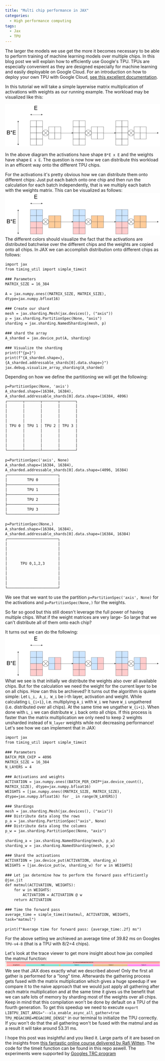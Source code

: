 ```yaml
---
title: "Multi chip performance in JAX"
categories:
  - High performance computing
tags:
  - Jax
  - TPU
---
```


The larger the models we use get the more it becomes necessary to be able to perform training of machine learning models over multiple chips.
In this blog post we will explain how to efficiently use Google's TPU. TPUs are especially convenient as they are designed especially for machine learning and easily deployable on Google Cloud. For an introduction on how to deploy your own TPU with Google Cloud, [see this excellent documentation](https://github.com/ayaka14732/tpu-starter?tab=readme-ov-file#2-introduction-to-tpu).

In this tutorial we will take a simple layerwise matrix multiplication of activations with weights as our running example. The workload may be visualized like this:

![Layer-wise Matrix Multiplication](/assets/multi_chip_processing/LayerwiseMatMul.png)

In the above diagram the activations have shape `B*E x E` and the weights have shape `E x E`. 
The question is now how we can distribute this workload in an efficent way onto the different TPU chips.

For the activations it's pretty obvious how we can distribute them onto different chips: Just put each batch onto one chip and then run the calculation for each batch independently, that is we multiply each batch with the weights matrix.
This can be visualized as follows:
![Layer-wise Matrix Multiplication](/assets/multi_chip_processing/LayerwiseMatMulSharded.png)
The different colors should visualize the fact that the activations are distributed batchwise over the different chips and the weights are copied onto all chips.
In JAX we can accomplish distribution onto different chips as follows:
```
import jax
from timing_util import simple_timeit

### Parameters
MATRIX_SIZE = 16_384

A = jax.numpy.ones((MATRIX_SIZE, MATRIX_SIZE), dtype=jax.numpy.bfloat16)

### Create our shard
mesh = jax.sharding.Mesh(jax.devices(), ("axis"))
p = jax.sharding.PartitionSpec(None, "axis")
sharding = jax.sharding.NamedSharding(mesh, p)

### shard the array
A_sharded = jax.device_put(A, sharding)

### Visualize the sharding
print(f"{p=}")
print(f"{A_sharded.shape=}, {A_sharded.addressable_shards[0].data.shape=}")
jax.debug.visualize_array_sharding(A_sharded)
```
Depending on how we define the partitioning we will get the following:
```
p=PartitionSpec(None, 'axis')
A_sharded.shape=(16384, 16384), A_sharded.addressable_shards[0].data.shape=(16384, 4096)
┌───────┬───────┬───────┬───────┐
│       │       │       │       │
│       │       │       │       │
│       │       │       │       │
│       │       │       │       │
│ TPU 0 │ TPU 1 │ TPU 2 │ TPU 3 │
│       │       │       │       │
│       │       │       │       │
│       │       │       │       │
│       │       │       │       │
└───────┴───────┴───────┴───────┘

p=PartitionSpec('axis', None)
A_sharded.shape=(16384, 16384), A_sharded.addressable_shards[0].data.shape=(4096, 16384)
┌───────────────────────┐
│         TPU 0         │
├───────────────────────┤
│         TPU 1         │
├───────────────────────┤
│         TPU 2         │
├───────────────────────┤
│         TPU 3         │
└───────────────────────┘

p=PartitionSpec(None,)
A_sharded.shape=(16384, 16384), A_sharded.addressable_shards[0].data.shape=(16384, 16384)
┌───────────────────────┐
│                       │
│                       │
│                       │
│                       │
│      TPU 0,1,2,3      │
│                       │
│                       │
│                       │
│                       │
└───────────────────────┘

```
We see that we want to use the partition `p=PartitionSpec('axis', None)` for the activations and `p=PartitionSpec(None,)` for the weights.

So far so good but this still doesn't leverage the full power of having multiple chips. What if the weight matrices are very large- So large that we can't distribute all of them onto each chip?

It turns out we can do the following:
![Layer-wise Matrix Multiplication](/assets/multi_chip_processing/LayerwiseMatMulFullShard.png)
What we see is that initially we distribute the weights also over all available chips.
But for the calculation we need the weight for the current layer to be on all chips. How can this be archieved?
It turns out the algorithm is quiete simple:
Let `L_i, A_i, W_i` be i-th layer, activation and weight. 
While calculating `L_{i+1}`, i.e. multiplying `A_i` with `W_i` we have `W_i` ungathered (i.e. distributed over all chips). At the same time we ungather `W_{i+1}`. When done with `L_i` we can distribute `W_i` back onto all chips. If this process is faster than the matrix multiplication we only need to keep 2 weights unsharded instead of `N_layer` weights while not decreasing performance!
Let's see how we can implement that in JAX:
```
import jax
from timing_util import simple_timeit

### Parameters
BATCH_PER_CHIP = 4096
MATRIX_SIZE = 16_384
N_LAYERS = 4

### Activations and weights
ACTIVATION = jax.numpy.ones((BATCH_PER_CHIP*jax.device_count(), MATRIX_SIZE), dtype=jax.numpy.bfloat16)
WEIGHTS = [jax.numpy.ones((MATRIX_SIZE, MATRIX_SIZE), dtype=jax.numpy.bfloat16) for _ in range(N_LAYERS)]

### Shardings 
mesh = jax.sharding.Mesh(jax.devices(), ("axis"))
### Distribute data along the rows
p_a = jax.sharding.PartitionSpec("axis", None)
### Distribute data along the columns
p_w = jax.sharding.PartitionSpec(None, "axis")

sharding_a = jax.sharding.NamedSharding(mesh, p_a)
sharding_w = jax.sharding.NamedSharding(mesh, p_w)

### Shard the activations
ACTIVATION = jax.device_put(ACTIVATION, sharding_a)
WEIGHTS = [jax.device_put(w, sharding_w) for w in WEIGHTS]

### Let jax determine how to perform the forward pass efficiently
@jax.jit
def matmul(ACTIVATION, WEIGHTS):
    for w in WEIGHTS:
        ACTIVATION = ACTIVATION @ w
    return ACTIVATION

### Time the forward pass
average_time = simple_timeit(matmul, ACTIVATION, WEIGHTS, task="matmul")

print(f"Average time for forward pass: {average_time:.2f} ms")
```
For the above setting we archieved an average time of 39.82 ms on Googles `TPU-v4-8` (that is a TPU with 8/2=4 chips). 

Let's look at the trace viewer to get more insight about how jax compiled the matmul function:
![Profiler](/assets/multi_chip_processing/fdsp.png)
We see that JAX does exactly what we described above! Only the first all gather is performed for a "long" time. Afterwards the gathering process gets fused with the matrix multiplication which gives a huge speedup if we compare it to the naive approach that we would just apply all gathering after each matrix multiplication and at the same time it gives us the benefit that we can safe lots of memory by sharding most of the weights over all chips.
Keep in mind that this compilation won't be done by default on a TPU of the fourth generation. To get this speedup we need to execute `export LIBTPU_INIT_ARGS="--xla_enable_async_all_gather=true TPU_MEGACORE=MEGACORE_DENSE"` in our terminal to initialize the TPU correctly. If you won't do that the all gathering won't be fused with the matmul and as a result it will take around 53.31 ms.

I hope this post was insightful and you liked it.
Large parts of it are based on the insights from [this fantastic online course delivered by Rafi Witten](https://github.com/rwitten/HighPerfLLMs2024). The code for the timeit function can be found in this repo aswell. The experiments were supported by [Googles TRC program](https://sites.research.google/trc/about/)